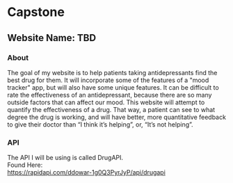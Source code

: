 # Capstone
## Website Name: TBD

### About
The goal of my website is to help patients taking antidepressants find the best drug for them. It will incorporate some of the features of a "mood tracker"
app, but will also have some unique features. It can be difficult to rate the effectiveness of an antidepressant, because there are so many outside factors
that can affect our mood. This
website will attempt to quantify the effectiveness of a drug. That way, a patient can see to what degree the drug is working, and will have better,
more quantitative feedback to give their doctor than “I think it’s helping”, or, “It’s not helping”.

### API
The API I will be using is called DrugAPI.  
Found Here:  
https://rapidapi.com/ddowar-1g0Q3PyrJyP/api/drugapi
